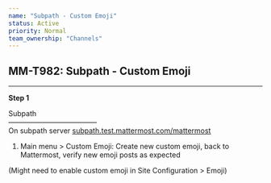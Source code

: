 ```yaml
---
name: "Subpath - Custom Emoji"
status: Active
priority: Normal
team_ownership: "Channels"
---
```


## MM-T982: Subpath - Custom Emoji

---

**Step 1**

Subpath\
–––––––––––––––––––––––––\
On subpath server [subpath.test.mattermost.com/mattermost](https://subpath.test.mattermost.com/mattermost)

1. Main menu > Custom Emoji: Create new custom emoji, back to Mattermost, verify new emoji posts as expected

(Might need to enable custom emoji in Site Configuration > Emoji)
